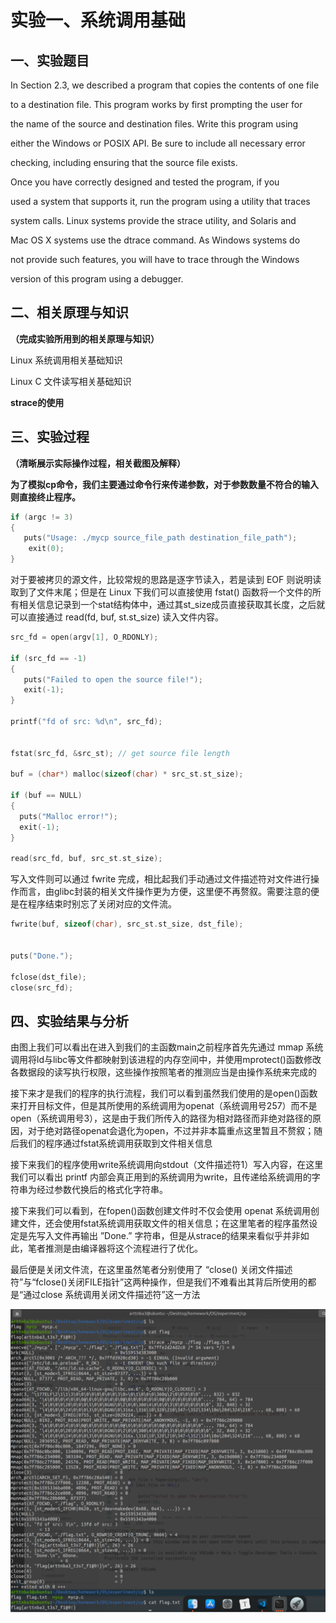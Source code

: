 # 实验一、系统调用基础

## 一、实验题目

In Section 2.3, we described a program that copies the contents of one file

to a destination file. This program works by first prompting the user for

the name of the source and destination files. Write this program using

either the Windows or POSIX API. Be sure to include all necessary error

checking, including ensuring that the source file exists.

Once you have correctly designed and tested the program, if you

used a system that supports it, run the program using a utility that traces

system calls. Linux systems provide the strace utility, and Solaris and

Mac OS X systems use the dtrace command. As Windows systems do

not provide such features, you will have to trace through the Windows

version of this program using a debugger.

## **二、相关原理与知识**

**（完成实验所用到的相关原理与知识）**

Linux 系统调用相关基础知识

Linux C 文件读写相关基础知识

**strace的使用**

## **三、实验过程**

**（清晰展示实际操作过程，相关截图及解释）**

**为了模拟cp命令，我们主要通过命令行来传递参数，对于参数数量不符合的输入则直接终止程序。**

 ```c
if (argc != 3)
{
	puts("Usage: ./mycp source_file_path destination_file_path");
	 exit(0);
}
 ```

对于要被拷贝的源文件，比较常规的思路是逐字节读入，若是读到 EOF 则说明读取到了文件末尾；但是在 Linux 下我们可以直接使用 fstat() 函数将一个文件的所有相关信息记录到一个stat结构体中，通过其st_size成员直接获取其长度，之后就可以直接通过 read(fd, buf, st.st_size) 读入文件内容。

 ```c
src_fd = open(argv[1], O_RDONLY);

if (src_fd == -1)
{
    puts("Failed to open the source file!");
    exit(-1);
}

printf("fd of src: %d\n", src_fd);

 
fstat(src_fd, &src_st); // get source file length

buf = (char*) malloc(sizeof(char) * src_st.st_size);

if (buf == NULL)
{
   puts("Malloc error!");
   exit(-1);
} 

read(src_fd, buf, src_st.st_size);
 ```

写入文件则可以通过 fwrite 完成，相比起我们手动通过文件描述符对文件进行操作而言，由glibc封装的相关文件操作更为方便，这里便不再赘叙。需要注意的便是在程序结束时别忘了关闭对应的文件流。

```c
fwrite(buf, sizeof(char), src_st.st_size, dst_file);

 
puts("Done.");

fclose(dst_file);
close(src_fd);
```

## 四、**实验结果与分析**

由图上我们可以看出在进入到我们的主函数main之前程序首先先通过 mmap 系统调用将ld与libc等文件都映射到该进程的内存空间中，并使用mprotect()函数修改各数据段的读写执行权限，这些操作按照笔者的推测应当是由操作系统来完成的

接下来才是我们的程序的执行流程，我们可以看到虽然我们使用的是open()函数来打开目标文件，但是其所使用的系统调用为openat（系统调用号257）而不是open（系统调用号3），这是由于我们所传入的路径为相对路径而非绝对路径的原因，对于绝对路径openat会退化为open，不过并非本篇重点这里暂且不赘叙；随后我们的程序通过fstat系统调用获取到文件相关信息

接下来我们的程序使用write系统调用向stdout（文件描述符1）写入内容，在这里我们可以看出 printf 内部会真正用到的系统调用为write，且传递给系统调用的字符串为经过参数代换后的格式化字符串。

接下来我们可以看到，在fopen()函数创建文件时不仅会使用 openat 系统调用创建文件，还会使用fstat系统调用获取文件的相关信息；在这里笔者的程序虽然设定是先写入文件再输出 ”Done.” 字符串，但是从strace的结果来看似乎并非如此，笔者推测是由编译器将这个流程进行了优化。

最后便是关闭文件流，在这里虽然笔者分别使用了 “close() 关闭文件描述符”与“fclose()关闭FILE指针”这两种操作，但是我们不难看出其背后所使用的都是“通过close 系统调用关闭文件描述符”这一方法

![](./pic/1.png)


